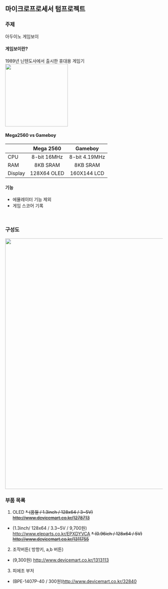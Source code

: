 ## 마이크로프로세서 텀프로젝트

### 주제
 아두이노 게임보이

#### 게임보이란?<br/>
 1989년 닌텐도사에서 출시한 휴대용 게임기<br/>
 <img src="https://upload.wikimedia.org/wikipedia/commons/thumb/7/7c/Game-Boy-FL.png/350px-Game-Boy-FL.png" width="200">
 
#### Mega2560 vs Gameboy

|     |Mega 2560|Gameboy|
|:----|:--------:|:----:|
|CPU| 8-bit 16MHz  |   8-bit 4.19MHz   |
|RAM| 8KB SRAM |8KB SRAM    |
|Display| 128X64 OLED  |   160X144 LCD  |

#### 기능
 * 에뮬레이터 기능 제외
 * 게임 스코어 기록

<br/>

### 구성도
<img src="http://i.imgur.com/sSq7SiD.jpg" width="800">


### 부품 목록

1. OLED
  ~~* (품절 / 1.3inch / 128x64 / 3~5V) http://www.devicemart.co.kr/1278713~~
  * (1.3inch/ 128x64 / 3.3~5V / 9,700원) http://www.eleparts.co.kr/EPXDYVCA
  ~~* (0.96ich / 128x64 / 5V) http://www.devicemart.co.kr/1311755~~
2. 조작버튼( 방향키, a,b 버튼) 
  * (9,300원) http://www.devicemart.co.kr/1313113
3. 피에조 부저
  * (BPE-1407P-40 / 300원)http://www.devicemart.co.kr/32840
